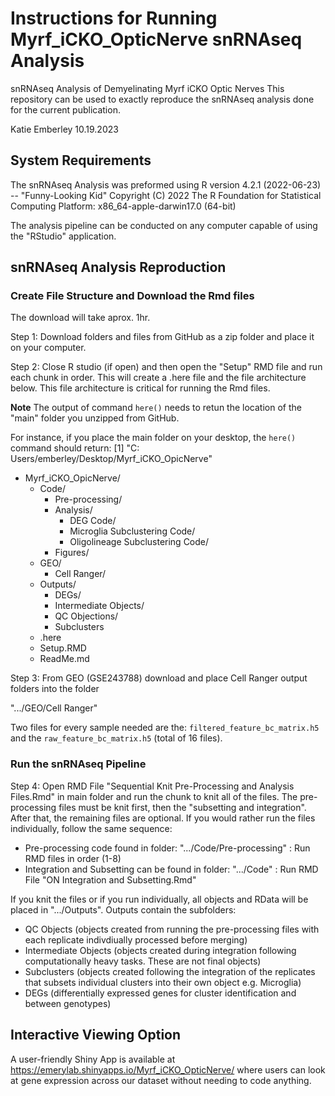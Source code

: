 # Instructions for Running Myrf_iCKO_OpticNerve snRNAseq Analysis
snRNAseq Analysis of Demyelinating Myrf iCKO Optic Nerves
This repository can be used to exactly reproduce the snRNAseq analysis done for the current publication.

Katie Emberley 10.19.2023  

## System Requirements
The snRNAseq Analysis was preformed using R version 4.2.1 (2022-06-23) -- "Funny-Looking Kid"
Copyright (C) 2022 The R Foundation for Statistical Computing
Platform: x86_64-apple-darwin17.0 (64-bit)

The analysis pipeline can be conducted on any computer capable of using the "RStudio" application. 

## snRNAseq Analysis Reproduction
### Create File Structure and Download the Rmd files 
The download will take aprox. 1hr.

Step 1: Download folders and files from GitHub as a zip folder and place it on your computer.

Step 2: Close R studio (if open) and then open the "Setup" RMD file and run each chunk in order. This will create a .here file and the file architecture below. This file architecture is critical for running the Rmd files. 

**Note** The output of command `here()` needs to retun the location of the "main" folder you unzipped from GitHub. 

For instance, if you place the main folder on your desktop, the `here()` command should return:
[1] "C: Users/emberley/Desktop/Myrf_iCKO_OpicNerve"

+ Myrf_iCKO_OpicNerve/
    * Code/
        * Pre-processing/
        * Analysis/
           * DEG Code/
           * Microglia Subclustering Code/
           * Oligolineage Subclustering Code/
        * Figures/
  * GEO/
    * Cell Ranger/
   * Outputs/
      * DEGs/
      * Intermediate Objects/
      * QC Objections/
      * Subclusters
   * .here
   * Setup.RMD
   * ReadMe.md
   
Step 3: From GEO (GSE243788) download and place Cell Ranger output folders into the folder

".../GEO/Cell Ranger" 

Two files for every sample needed are the: `filtered_feature_bc_matrix.h5` and the `raw_feature_bc_matrix.h5` (total of 16 files). 

### Run the snRNAseq Pipeline 
Step 4: Open RMD File "Sequential Knit Pre-Processing and Analysis Files.Rmd" in main folder and run the chunk to knit all of the files. The pre-processing files must be knit first, then the "subsetting and integration". After that, the remaining files are optional. If you would rather run the files individually, follow the same sequence:

+ Pre-processing code found in folder: ".../Code/Pre-processing" : Run RMD files in order (1-8)
+ Integration and Subsetting can be found in folder: ".../Code" : Run RMD File "ON Integration and Subsetting.Rmd"

If you knit the files or if you run individually, all objects and RData will be placed in ".../Outputs". Outputs contain the subfolders:

+ QC Objects (objects created from running the pre-processing files with each replicate indivdiually processed before merging)
+ Intermediate Objects (objects created during integration following computationally heavy tasks. These are not final objects)
+ Subclusters (objects created following the integration of the replicates that subsets individual clusters into their own object e.g. Microglia)
+ DEGs (differentially expressed genes for cluster identification and between genotypes)

## Interactive Viewing Option
A user-friendly Shiny App is available at https://emerylab.shinyapps.io/Myrf_iCKO_OpticNerve/ where users can look at gene expression across our dataset without needing to code anything. 

